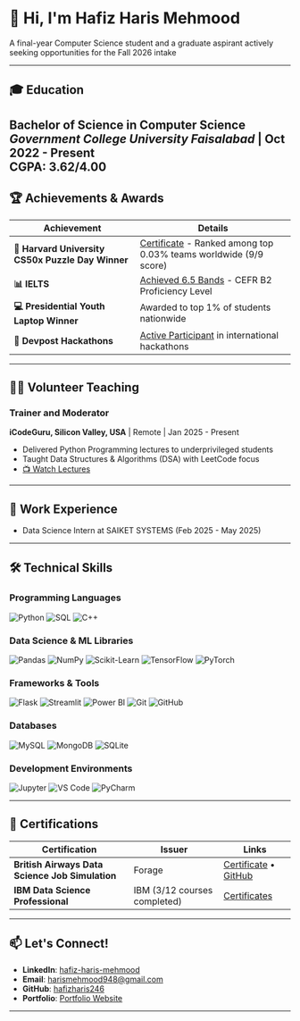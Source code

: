 # 👋 Hi, I'm Hafiz Haris Mehmood

A final-year Computer Science student and a graduate aspirant actively seeking opportunities for the Fall 2026 intake

---

## 🎓 Education

**Bachelor of Science in Computer Science**  
*Government College University Faisalabad* | Oct 2022 - Present  
**CGPA**: 3.62/4.00 
---

## 🏆 Achievements & Awards

| Achievement | Details |
|-------------|---------|
| **🏅 Harvard University CS50x Puzzle Day Winner** | [Certificate](https://certificates.cs50.io/e48228e2-db86-4878-abbe-e0c5b1d2207c.pdf?size=letter) - Ranked among top 0.03% teams worldwide (9/9 score) |
| **📊 IELTS** | [Achieved 6.5 Bands](https://drive.google.com/file/d/11Q9cLr_QQWooRWHzVXV6QJhvTwrFTZFp/view) - CEFR B2 Proficiency Level |
| **💻 Presidential Youth Laptop Winner** | Awarded to top 1% of students nationwide |
| **🚀 Devpost Hackathons** | [Active Participant](https://devpost.com/harismehmood948) in international hackathons |

---


## 👨‍🏫 Volunteer Teaching

### Trainer and Moderator
**iCodeGuru, Silicon Valley, USA** | Remote | Jan 2025 - Present

- Delivered Python Programming lectures to underprivileged students
- Taught Data Structures & Algorithms (DSA) with LeetCode focus
- [📺 Watch Lectures](https://www.youtube.com/playlist?list=PLiVs-mD2VKVeMDRny9j9mHZWDbDZcX1nK)

---

## 💼 Work Experience

- Data Science Intern at SAIKET SYSTEMS (Feb 2025 - May 2025)

---



## 🛠️ Technical Skills

### Programming Languages
![Python](https://img.shields.io/badge/Python-3776AB?style=for-the-badge&logo=python&logoColor=white)
![SQL](https://img.shields.io/badge/SQL-4479A1?style=for-the-badge&logo=postgresql&logoColor=white)
![C++](https://img.shields.io/badge/C++-00599C?style=for-the-badge&logo=c%2B%2B&logoColor=white)

### Data Science & ML Libraries
![Pandas](https://img.shields.io/badge/Pandas-150458?style=for-the-badge&logo=pandas&logoColor=white)
![NumPy](https://img.shields.io/badge/NumPy-013243?style=for-the-badge&logo=numpy&logoColor=white)
![Scikit-Learn](https://img.shields.io/badge/Scikit--Learn-F7931E?style=for-the-badge&logo=scikit-learn&logoColor=white)
![TensorFlow](https://img.shields.io/badge/TensorFlow-FF6F00?style=for-the-badge&logo=tensorflow&logoColor=white)
![PyTorch](https://img.shields.io/badge/PyTorch-EE4C2C?style=for-the-badge&logo=pytorch&logoColor=white)

### Frameworks & Tools
![Flask](https://img.shields.io/badge/Flask-000000?style=for-the-badge&logo=flask&logoColor=white)
![Streamlit](https://img.shields.io/badge/Streamlit-FF4B4B?style=for-the-badge&logo=streamlit&logoColor=white)
![Power BI](https://img.shields.io/badge/Power_BI-F2C811?style=for-the-badge&logo=powerbi&logoColor=black)
![Git](https://img.shields.io/badge/Git-F05032?style=for-the-badge&logo=git&logoColor=white)
![GitHub](https://img.shields.io/badge/GitHub-181717?style=for-the-badge&logo=github&logoColor=white)

### Databases
![MySQL](https://img.shields.io/badge/MySQL-4479A1?style=for-the-badge&logo=mysql&logoColor=white)
![MongoDB](https://img.shields.io/badge/MongoDB-47A248?style=for-the-badge&logo=mongodb&logoColor=white)
![SQLite](https://img.shields.io/badge/SQLite-003B57?style=for-the-badge&logo=sqlite&logoColor=white)

### Development Environments
![Jupyter](https://img.shields.io/badge/Jupyter-F37626?style=for-the-badge&logo=jupyter&logoColor=white)
![VS Code](https://img.shields.io/badge/VS_Code-007ACC?style=for-the-badge&logo=visual-studio-code&logoColor=white)
![PyCharm](https://img.shields.io/badge/PyCharm-000000?style=for-the-badge&logo=pycharm&logoColor=white)

---

## 📜 Certifications

| Certification | Issuer | Links |
|---------------|---------|--------|
| **British Airways Data Science Job Simulation** | Forage | [Certificate](https://drive.google.com/file/d/19Ip-ltQ2VW6L0wOg_bIlRDT78HPopsEV/view) • [GitHub](https://github.com/hafizharis246/British_Airways_Job_Simulation_Projects) |
| **IBM Data Science Professional** | IBM (3/12 courses completed) | [Certificates](https://drive.google.com/drive/folders/1Tbmx_-9aW__uB_1y-O5_uyWy6tduRKC1) |

---


## 📫 Let's Connect!

- **LinkedIn**: [hafiz-haris-mehmood](https://www.linkedin.com/in/hafiz-haris-mehmood/)
- **Email**: [harismehmood948@gmail.com](mailto:harismehmood948@gmail.com)
- **GitHub**: [hafizharis246](https://github.com/hafizharis246)
- **Portfolio**: [Portfolio Website](https://hafizharis246.github.io/)

---

